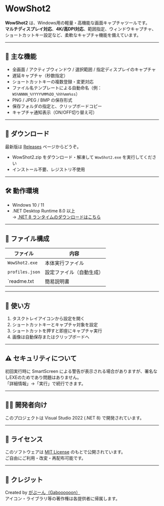 # WowShot2

**WowShot2** は、Windows用の軽量・高機能な画面キャプチャツールです。  
**マルチディスプレイ対応**、**4K/高DPI対応**、範囲指定、ウィンドウキャプチャ、ショートカットキー設定など、柔軟なキャプチャ機能を備えています。  

---

## 🚀 主な機能

- 全画面 / アクティブウィンドウ / 選択範囲 / 指定ディスプレイのキャプチャ
- 遅延キャプチャ（秒数指定）
- ショートカットキーの複数登録・変更対応
- ファイル名テンプレートによる自動命名（例：`WS%NNNN_%YYYY%MM%DD_%hh%mm%ss`）
- PNG / JPEG / BMP の保存形式
- 保存フォルダの指定と、クリップボードコピー
- キャプチャ通知表示（ON/OFF切り替え可）

---

## 💾 ダウンロード

最新版は [Releases](https://github.com/gaboooooon/WowShot2/releases) ページからどうぞ。

- WowShot2.zip をダウンロード・解凍して `WowShot2.exe` を実行してください
- インストール不要、レジストリ不使用

---

## 🛠 動作環境

- Windows 10 / 11
- .NET Desktop Runtime 8.0 以上  
  → [.NET 8 ランタイムのダウンロードはこちら](https://dotnet.microsoft.com/en-us/download/dotnet/8.0/runtime)

---

## 📁 ファイル構成

| ファイル           | 内容                      |
|--------------------|---------------------------|
| `WowShot2.exe`     | 本体実行ファイル           |
| `profiles.json`    | 設定ファイル（自動生成）   |
| `readme.txt        | 簡易説明書         |

---

## 📝 使い方

1. タスクトレイアイコンから設定を開く
2. ショートカットキーとキャプチャ対象を設定
3. ショートカットを押すと即座にキャプチャ実行
4. 画像は自動保存またはクリップボードへ

---

## ⚠️ セキュリティについて

初回実行時に SmartScreen による警告が表示される場合がありますが、署名なしEXEのためであり問題はありません。  
「詳細情報」→「実行」で続行できます。

---

## 🧑‍💻 開発者向け

このプロジェクトは Visual Studio 2022 (.NET 8) で開発されています。  


---

## 📄 ライセンス

このソフトウェアは [MIT License](LICENSE) のもとで公開されています。  
ご自由にご利用・改変・再配布可能です。

---

## 🙏 クレジット

Created by [がぶーん（Gaboooooon）](https://github.com/gaboooooon)  
アイコン・ライブラリ等の著作権は各提供者に帰属します。
